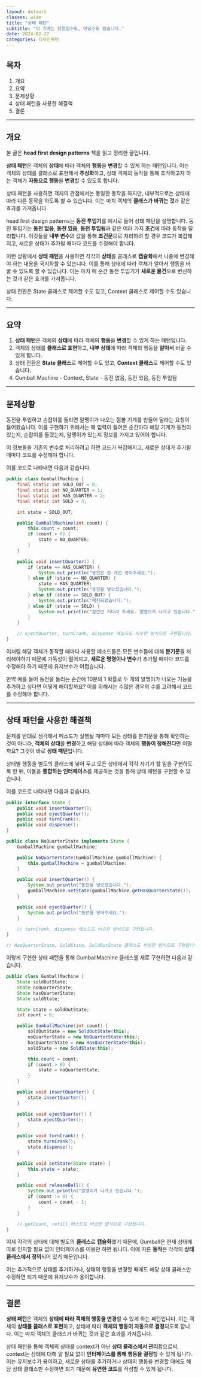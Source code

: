 ```yaml
---
layout: default
classes: wide
title: "상태 패턴"
subtitle: "이 기계는 당첨일수도, 아닐수도 있습니다."
date: 2024-02-27
categories: 디자인패턴
---
```


## 목차

1. 개요
2. 요약
3. 문제상황
4. 상태 패턴을 사용한 해결책
5. 결론

---

## 개요

본 글은 **head first design patterns** 책을 읽고 정리한 글입니다.

**상태 패턴**은 객체의 **상태**에 따라 객체의 **행동**을 **변경**할 수 있게 하는 패턴입니다. 이는 객체의 상태를 클래스로 표현해서 **추상화**하고, 상태 객체의 동작을 통해 조작하고자 하는 객체가 **자동으로 행동**을 **변경**할 수 있도록 합니다.

상태 패턴을 사용하면 객체의 관점에서는 동일한 동작을 하지만, 내부적으로는 상태에 따라 다른 동작을 하도록 할 수 있습니다. 이는 마치 객체의 **클래스가 바뀌는 것**과 같은 효과를 가져옵니다.

head first design patterns는 **동전 투입기**를 예시로 들어 상태 패턴을 설명합니다. 동전 투입기는 **동전 없음**, **동전 있음**, **동전 투입됨**과 같은 여러 가지 **조건**에 따라 동작을 달리합니다. 이것들을 **내부 변수**의 값을 통해 **조건문**으로 처리하려 할 경우 코드가 복잡해지고, 새로운 상태가 추가될 때마다 코드를 수정해야 합니다.

이런 상황에서 **상태 패턴**을 사용하면 각각의 **상태**를 클래스로 **캡슐화**해서 나중에 변경해야 하는 내용을 국지화할 수 있습니다. 이를 통해 상태에 따라 객체가 알아서 행동을 바꿀 수 있도록 할 수 있습니다. 이는 마치 매 순간 동전 투입기가 **새로운 물건**으로 변신하는 것과 같은 효과를 가져옵니다.

상태 전환은 State 클래스로 제어할 수도 있고, Context 클래스로 제어할 수도 있습니다.

---

## 요약

1. **상태 패턴**은 객체의 **상태**에 따라 객체의 **행동**을 **변경**할 수 있게 하는 패턴입니다.
2. 객체의 상태를 **클래스로 표현**하고, **내부 상태**에 따라 객체의 행동을 **알아서** 바꿀 수 있게 합니다.
3. 상태 전환은 **State 클래스**로 제어할 수도 있고, **Context 클래스**로 제어할 수도 있습니다.
4. Gumball Machine - Context, State - 동전 없음, 동전 있음, 동전 투입됨

---

## 문제상황

동전을 투입하고 손잡이를 돌리면 알맹이가 나오는 껌볼 기계를 만들어 달라는 요청이 들어왔습니다. 이를 구현하기 위해서는 매 입력이 들어온 순간마다 해당 기계가 동전이 있는지, 손잡이를 돌렸는지, 알맹이가 있는지 정보를 가지고 있어야 합니다.

이 정보들을 기존의 변수로 처리하려고 하면 코드가 복잡해지고, 새로운 상태가 추가될 때마다 코드를 수정해야 합니다.

이를 코드로 나타내면 다음과 같습니다.

```java
public class GumballMachine {
    final static int SOLD_OUT = 0;
    final static int NO_QUARTER = 1;
    final static int HAS_QUARTER = 2;
    final static int SOLD = 3;

    int state = SOLD_OUT;

    public GumballMachine(int count) {
        this.count = count;
        if (count > 0) {
            state = NO_QUARTER;
        }
    }

    public void insertQuarter() {
        if (state == HAS_QUARTER) {
            System.out.println("동전은 한 개만 넣어주세요.");
        } else if (state == NO_QUARTER) {
            state = HAS_QUARTER;
            System.out.println("동전을 넣으셨습니다.");
        } else if (state == SOLD_OUT) {
            System.out.println("매진되었습니다.");
        } else if (state == SOLD) {
            System.out.println("잠깐만 기다려 주세요. 알맹이가 나가고 있습니다.");
        }
    }

    // ejectQuarter, turnCrank, dispense 메소드도 비슷한 방식으로 구현됩니다.
}
```

이처럼 해당 객체가 동작할 때마다 사용할 메소드들은 모든 변수들에 대해 **분기문**을 처리해야하기 때문에 가독성이 떨어지고, **새로운 명령이나 변수**가 추가될 때마다 코드를 수정해야 하기 때문에 유지보수가 어렵습니다.

만약 예를 들어 동전을 돌리는 순간에 10분의 1 확률로 두 개의 알맹이가 나오는 기능을 추가하고 싶다면 어떻게 해야할까요? 이를 위해서는 수많은 경우의 수를 고려해서 코드를 수정해야 합니다.

---

## 상태 패턴을 사용한 해결책

문제를 반대로 생각해서 메소드가 실행될 때마다 모든 상태를 분기문을 통해 확인하는 것이 아니라, **객체의 상태**를 **변경**하고 해당 상태에 따라 객체의 **행동이 정해진다**면 어떨까요? 그것이 바로 **상태 패턴**입니다.

상태별 행동을 별도의 클래스에 넣어 두고 모든 상태에서 각각 자기가 할 일을 구현하도록 한 뒤, 이들을 **통합하는 인터페이스**를 제공하는 것을 통해 상태 패턴을 구현할 수 있습니다.

이를 코드로 나타내면 다음과 같습니다.

```java
public interface State {
    public void insertQuarter();
    public void ejectQuarter();
    public void turnCrank();
    public void dispense();
}

public class NoQuarterState implements State {
    GumballMachine gumballMachine;

    public NoQuarterState(GumballMachine gumballMachine) {
        this.gumballMachine = gumballMachine;
    }

    public void insertQuarter() {
        System.out.println("동전을 넣으셨습니다.");
        gumballMachine.setState(gumballMachine.getHasQuarterState());
    }

    public void ejectQuarter() {
        System.out.println("동전을 넣어주세요.");
    }

    // turnCrank, dispense 메소드도 비슷한 방식으로 구현됩니다.
}

// HasQuarterState, SoldState, SoldOutState 클래스도 비슷한 방식으로 구현됩니다.
```

이렇게 구현한 상태 패턴을 통해 GumballMachine 클래스를 새로 구현하면 다음과 같습니다.

```java
public class GumballMachine {
    State soldOutState;
    State noQuarterState;
    State hasQuarterState;
    State soldState;

    State state = soldOutState;
    int count = 0;

    public GumballMachine(int count) {
        soldOutState = new SoldOutState(this);
        noQuarterState = new NoQuarterState(this);
        hasQuarterState = new HasQuarterState(this);
        soldState = new SoldState(this);

        this.count = count;
        if (count > 0) {
            state = noQuarterState;
        }
    }

    public void insertQuarter() {
        state.insertQuarter();
    }

    public void ejectQuarter() {
        state.ejectQuarter();
    }

    public void turnCrank() {
        state.turnCrank();
        state.dispense();
    }

    public void setState(State state) {
        this.state = state;
    }

    public void releaseBall() {
        System.out.println("알맹이가 나가고 있습니다.");
        if (count != 0) {
            count = count - 1;
        }
    }

    // getCount, refill 메소드도 비슷한 방식으로 구현됩니다.
}
```

이제 각각의 상태에 대해 별도의 **클래스**로 **캡슐화**했기 때문에, Gumball은 현재 상태에 따로 인지할 필요 없이 인터페이스를 이용만 하면 됩니다. 이에 따른 **동작**은 각각의 **상태 클래스에서 정의**되어 있기 때문입니다.

이는 추가적으로 상태를 추가하거나, 상태의 행동을 변경할 때에도 해당 상태 클래스만 수정하면 되기 때문에 유지보수가 용이합니다.

---

## 결론

**상태 패턴**은 객체의 **상태에 따라 객체의 행동을 변경**할 수 있게 하는 패턴입니다. 이는 객체의 **상태를 클래스로 표현**하고, 상태에 따라 **객체의 행동이 자동으로 결정**되도록 합니다. 이는 마치 객체의 클래스가 바뀌는 것과 같은 효과를 가져옵니다.

상태 패턴을 통해 객체의 상태를 context가 아닌 **상태 클래스에서 관리**함으로써, context는 상태에 대해 알 필요 없이 **인터페이스를 통해 행동을 결정**할 수 있게 됩니다. 이는 유지보수가 용이하고, 새로운 상태를 추가하거나 상태의 행동을 변경할 때에도 해당 상태 클래스만 수정하면 되기 때문에 **유연한 코드**를 작성할 수 있게 됩니다.
